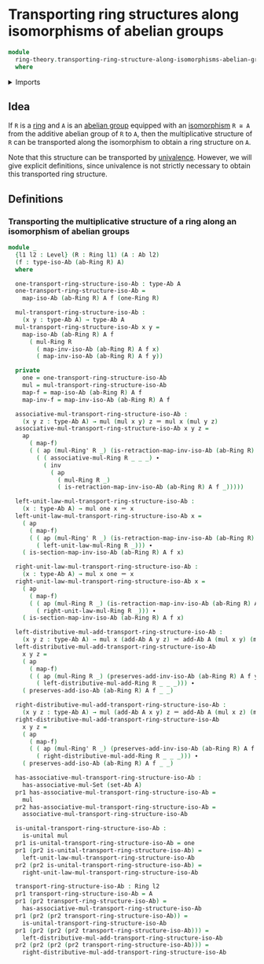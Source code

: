 # Transporting ring structures along isomorphisms of abelian groups

```agda
module
  ring-theory.transporting-ring-structure-along-isomorphisms-abelian-groups
  where
```

<details><summary>Imports</summary>

```agda
open import foundation.action-on-identifications-functions
open import foundation.dependent-pair-types
open import foundation.identity-types
open import foundation.unital-binary-operations
open import foundation.universe-levels

open import group-theory.abelian-groups
open import group-theory.isomorphisms-abelian-groups
open import group-theory.semigroups

open import ring-theory.rings
```

</details>

## Idea

If `R` is a [ring](ring-theory.rings.md) and `A` is an
[abelian group](group-theory.abelian-groups.md) equipped with an
[isomorphism](group-theory.isomorphisms-abelian-groups.md) `R ≅ A` from the
additive abelian group of `R` to `A`, then the multiplicative structure of `R`
can be transported along the isomorphism to obtain a ring structure on `A`.

Note that this structure can be transported by
[univalence](foundation.univalence.md). However, we will give explicit
definitions, since univalence is not strictly necessary to obtain this
transported ring structure.

## Definitions

### Transporting the multiplicative structure of a ring along an isomorphism of abelian groups

```agda
module _
  {l1 l2 : Level} (R : Ring l1) (A : Ab l2)
  (f : type-iso-Ab (ab-Ring R) A)
  where

  one-transport-ring-structure-iso-Ab : type-Ab A
  one-transport-ring-structure-iso-Ab =
    map-iso-Ab (ab-Ring R) A f (one-Ring R)

  mul-transport-ring-structure-iso-Ab :
    (x y : type-Ab A) → type-Ab A
  mul-transport-ring-structure-iso-Ab x y =
    map-iso-Ab (ab-Ring R) A f
      ( mul-Ring R
        ( map-inv-iso-Ab (ab-Ring R) A f x)
        ( map-inv-iso-Ab (ab-Ring R) A f y))

  private
    one = one-transport-ring-structure-iso-Ab
    mul = mul-transport-ring-structure-iso-Ab
    map-f = map-iso-Ab (ab-Ring R) A f
    map-inv-f = map-inv-iso-Ab (ab-Ring R) A f

  associative-mul-transport-ring-structure-iso-Ab :
    (x y z : type-Ab A) → mul (mul x y) z ＝ mul x (mul y z)
  associative-mul-transport-ring-structure-iso-Ab x y z =
    ap
      ( map-f)
      ( ( ap (mul-Ring' R _) (is-retraction-map-inv-iso-Ab (ab-Ring R) A f _)) ∙
        ( ( associative-mul-Ring R _ _ _) ∙
          ( inv
            ( ap
              ( mul-Ring R _)
              ( is-retraction-map-inv-iso-Ab (ab-Ring R) A f _)))))

  left-unit-law-mul-transport-ring-structure-iso-Ab :
    (x : type-Ab A) → mul one x ＝ x
  left-unit-law-mul-transport-ring-structure-iso-Ab x =
    ( ap
      ( map-f)
      ( ( ap (mul-Ring' R _) (is-retraction-map-inv-iso-Ab (ab-Ring R) A f _)) ∙
        ( left-unit-law-mul-Ring R _))) ∙
    ( is-section-map-inv-iso-Ab (ab-Ring R) A f x)

  right-unit-law-mul-transport-ring-structure-iso-Ab :
    (x : type-Ab A) → mul x one ＝ x
  right-unit-law-mul-transport-ring-structure-iso-Ab x =
    ( ap
      ( map-f)
      ( ( ap (mul-Ring R _) (is-retraction-map-inv-iso-Ab (ab-Ring R) A f _)) ∙
        ( right-unit-law-mul-Ring R _))) ∙
    ( is-section-map-inv-iso-Ab (ab-Ring R) A f x)

  left-distributive-mul-add-transport-ring-structure-iso-Ab :
    (x y z : type-Ab A) → mul x (add-Ab A y z) ＝ add-Ab A (mul x y) (mul x z)
  left-distributive-mul-add-transport-ring-structure-iso-Ab
    x y z =
    ( ap
      ( map-f)
      ( ( ap (mul-Ring R _) (preserves-add-inv-iso-Ab (ab-Ring R) A f y z)) ∙
        ( left-distributive-mul-add-Ring R _ _ _))) ∙
    ( preserves-add-iso-Ab (ab-Ring R) A f _ _)

  right-distributive-mul-add-transport-ring-structure-iso-Ab :
    (x y z : type-Ab A) → mul (add-Ab A x y) z ＝ add-Ab A (mul x z) (mul y z)
  right-distributive-mul-add-transport-ring-structure-iso-Ab
    x y z =
    ( ap
      ( map-f)
      ( ( ap (mul-Ring' R _) (preserves-add-inv-iso-Ab (ab-Ring R) A f x y)) ∙
        ( right-distributive-mul-add-Ring R _ _ _))) ∙
    ( preserves-add-iso-Ab (ab-Ring R) A f _ _)

  has-associative-mul-transport-ring-structure-iso-Ab :
    has-associative-mul-Set (set-Ab A)
  pr1 has-associative-mul-transport-ring-structure-iso-Ab =
    mul
  pr2 has-associative-mul-transport-ring-structure-iso-Ab =
    associative-mul-transport-ring-structure-iso-Ab

  is-unital-transport-ring-structure-iso-Ab :
    is-unital mul
  pr1 is-unital-transport-ring-structure-iso-Ab = one
  pr1 (pr2 is-unital-transport-ring-structure-iso-Ab) =
    left-unit-law-mul-transport-ring-structure-iso-Ab
  pr2 (pr2 is-unital-transport-ring-structure-iso-Ab) =
    right-unit-law-mul-transport-ring-structure-iso-Ab

  transport-ring-structure-iso-Ab : Ring l2
  pr1 transport-ring-structure-iso-Ab = A
  pr1 (pr2 transport-ring-structure-iso-Ab) =
    has-associative-mul-transport-ring-structure-iso-Ab
  pr1 (pr2 (pr2 transport-ring-structure-iso-Ab)) =
    is-unital-transport-ring-structure-iso-Ab
  pr1 (pr2 (pr2 (pr2 transport-ring-structure-iso-Ab))) =
    left-distributive-mul-add-transport-ring-structure-iso-Ab
  pr2 (pr2 (pr2 (pr2 transport-ring-structure-iso-Ab))) =
    right-distributive-mul-add-transport-ring-structure-iso-Ab
```
